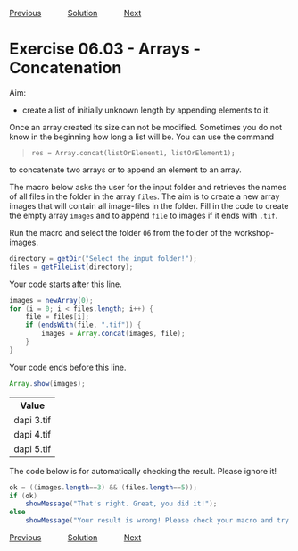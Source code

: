 [Previous](./ex06-02.md) &nbsp;&nbsp;&nbsp;&nbsp;&nbsp;&nbsp;&nbsp;&nbsp;&nbsp;&nbsp;     [Solution](../ans/ans06-03.md) &nbsp;&nbsp;&nbsp;&nbsp;&nbsp;&nbsp;&nbsp;&nbsp;&nbsp;&nbsp; [Next](./ex07-01.md)

# Exercise 06.03 - Arrays - Concatenation

Aim: 
- create a list of initially unknown length by appending elements to it.

Once an array created its size can not be modified. Sometimes you do not know in the beginning how long
a list will be. You can use the command
>  ``res = Array.concat(listOrElement1, listOrElement1);``

to concatenate two arrays or to append an element to an array.

The macro below asks the user for the input folder and retrieves the names of all files in the folder in the array ``files``.
The aim is to create a new array images that will contain all image-files in the folder. Fill in the code to create the empty array ``images``
and to append ``file`` to images if it ends with ``.tif``.

Run the macro and select the folder ``06`` from the folder of the workshop-images.

```java
directory = getDir("Select the input folder!");
files = getFileList(directory);
```
Your code starts after this line. 
```java
images = newArray(0);
for (i = 0; i < files.length; i++) {
	file = files[i];
	if (endsWith(file, ".tif")) {
		images = Array.concat(images, file);
	}
}
```
Your code ends before this line. 
```java
Array.show(images);
```
<table>
<tr><th>Value</th></tr>
<tr><td>dapi 3.tif</td></tr>
<tr><td>dapi 4.tif</td></tr>
<tr><td>dapi 5.tif</td></tr>
</table>

The code below is for automatically checking the result. Please ignore it! 
```java
ok = ((images.length==3) && (files.length==5));
if (ok) 
	showMessage("That's right. Great, you did it!");
else 
	showMessage("Your result is wrong! Please check your macro and try again!");
```

[Previous](./ex06-02.md) &nbsp;&nbsp;&nbsp;&nbsp;&nbsp;&nbsp;&nbsp;&nbsp;&nbsp;&nbsp;     [Solution](../ans/ans06-03.md) &nbsp;&nbsp;&nbsp;&nbsp;&nbsp;&nbsp;&nbsp;&nbsp;&nbsp;&nbsp; [Next](./ex07-01.md)

